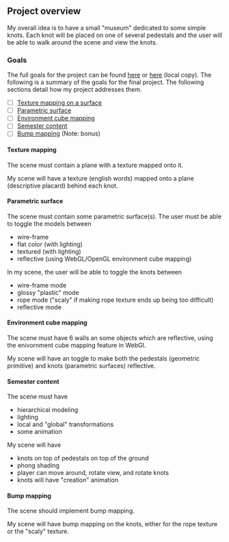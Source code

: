 ## Project overview

My overall idea is to have a small \"museum\" dedicated to some simple knots.
Each knot will be placed on one of several pedestals and the user will be able
to walk around the scene and view the knots.

### Goals

The full goals for the project can be found
[here](http://web.cse.ohio-state.edu/~shen.94/5542/Site/Lab5.html) or
[here](../assignment/assignment.html) (local copy).
The following is a summary of the goals for the final project.  The
following sections detail how my project addresses them.

- [ ] [Texture mapping on a surface](#texture-mapping)
- [ ] [Parametric surface](#parametric-surface)
- [ ] [Environment cube mapping](#environment-cube-mapping)
- [ ] [Semester content](#semester-content)
- [ ] [Bump mapping](#bump-mapping) (Note: bonus)

#### Texture mapping

The scene must contain a plane with a texture mapped onto it.

My scene will have a texture (english words) mapped onto
a plane (descriptive placard) behind each knot.

#### Parametric surface

The scene must contain some parametric surface(s). The user
must be able to toggle the models between

* wire-frame
* flat color (with lighting)
* textured (with lighting)
* reflective (using WebGL/OpenGL environment cube mapping)

In my scene, the user will be able to toggle the knots between

* wire-frame mode
* glossy \"plastic\" mode
* rope mode (\"scaly\" if making rope texture ends up being too difficult)
* reflective mode

#### Environment cube mapping

The scene must have 6 walls an some objects which are reflective, using the
enivornment cube mapping feature in WebGl.

My scene will have an toggle to make both the pedestals (geometric primitive)
and knots (parametric surfaces) reflective.

#### Semester content

The scene must have

* hierarchical modeling
* lighting
* local and \"global\" transformations
* some animation

My scene will have

* knots on top of pedestals on top of the ground
* phong shading
* player can move around, rotate view, and rotate knots
* knots will have \"creation\" animation

#### Bump mapping

The scene should implement bump mapping.

My scene will have bump mapping on the knots, either for the rope texture or
the \"scaly\" texture.
